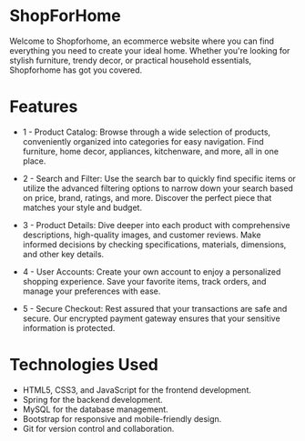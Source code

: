 # ShopForHome

Welcome to Shopforhome, an ecommerce website where you can find everything you need to create your ideal home. Whether you're looking for stylish furniture, trendy decor, or practical household essentials, Shopforhome has got you covered.

# Features
* 1 - Product Catalog: Browse through a wide selection of products, conveniently organized into categories for easy navigation. Find furniture, home decor, appliances, kitchenware, and more, all in one place.

* 2 - Search and Filter: Use the search bar to quickly find specific items or utilize the advanced filtering options to narrow down your search based on price, brand, ratings, and more. Discover the perfect piece that matches your style and budget.

* 3 - Product Details: Dive deeper into each product with comprehensive descriptions, high-quality images, and customer reviews. Make informed decisions by checking specifications, materials, dimensions, and other key details.

* 4 - User Accounts: Create your own account to enjoy a personalized shopping experience. Save your favorite items, track orders, and manage your preferences with ease.

* 5 - Secure Checkout: Rest assured that your transactions are safe and secure. Our encrypted payment gateway ensures that your sensitive information is protected.

# Technologies Used
* HTML5, CSS3, and JavaScript for the frontend development.
* Spring for the backend development.
* MySQL for the database management.
* Bootstrap for responsive and mobile-friendly design.
* Git for version control and collaboration.



